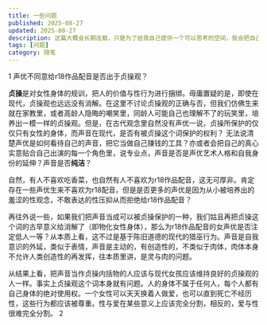 ```yaml
---
title: 一些问题
published: 2025-08-27
updated: 2025-08-27
description: 这篇大概会长期连载，只是为了给我自己提供一个可以思考的空间，我会把自己一时半会想不通的问题放在这里，同时可能会列出我自己的一些思考，但未必会给出最终答案。
tags: [问题]
category: 随笔
---
```


1    声优不同意给r18作品配音是否出于贞操观？


**贞操**是对女性身体的规训，把人的价值与性行为进行捆绑。毋庸置疑的是，即使在现代，贞操观也远远没有消解。在这里不讨论贞操观的正确与否，但我们仿佛生来就在家教里，或者高龄人隐晦的嘲笑里，同龄人可能自己也理解不了的玩笑里，培养出一模一样的贞操观。但是，在古代观念里自然没有声优一说，贞操所保护的仅仅只有女性的身体，而声音在现代，是否有被贞操这个词保护的权利？
无法说清楚声优是如何看待自己的声音，把它当做自己赚钱的工具？亦或者会把自己的真心实意贴合自己出演的每一个角色里，说专业点，声音是否是声优艺术人格和自我身份的延伸？声音是否**纯洁**？

自然，有人不喜欢吃香菜，也自然有人不喜欢为r18作品配音，这无可厚非。肯定存在一些声优生来不喜欢为r18配音，但是是否更多的声优是因为从小被培养出的羞涩的性观念，不敢表达的性压抑从而拒绝给r18作品配音？

再往外说一些，如果我们把声音当成可以被贞操保护的一种，我们姑且再把贞操这个词的古早意义给消解了（即物化女性身体），那么为r18作品配音的女声优是否注定低人一等？从本质上看，这不过是基于陈旧道德的现代的猎巫行为。声音是自我意识的外延，类似于表情，声音是主动的，有创造性的，不类似于肉体，肉体本身不允许人类创造性的再发挥，往本质里讲，是灵与肉的问题。

从结果上看，把声音当作贞操内括物的人应该与现代女孩应该维持良好的贞操观的人一样。事实上贞操观这个词本身就有问题。人的身体不属于任何人，每个人都有自己身体的绝对使用权。一个女性可以天天换着人做爱，也可以直到死亡不经历性，这些行为都应该被尊重。性与爱在某些意义上应该完全分割，相反的，爱与性很难完全分割。
2
